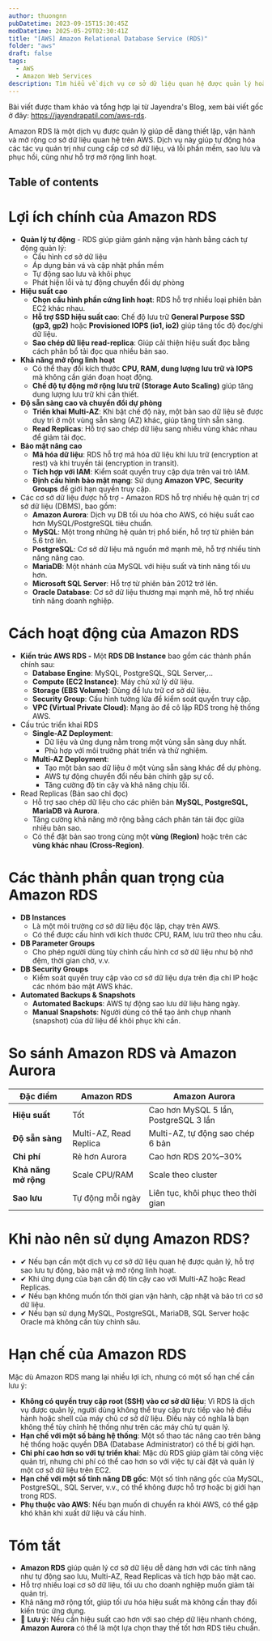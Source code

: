 ```yaml
---
author: thuongnn
pubDatetime: 2023-09-15T15:30:45Z
modDatetime: 2025-05-29T02:30:41Z
title: "[AWS] Amazon Relational Database Service (RDS)"
folder: "aws"
draft: false
tags:
  - AWS
  - Amazon Web Services
description: Tìm hiểu về dịch vụ cơ sở dữ liệu quan hệ được quản lý hoàn toàn bởi AWS, hỗ trợ nhiều loại database engine phổ biến.
---
```


Bài viết được tham khảo và tổng hợp lại từ Jayendra's Blog, xem bài viết gốc ở đây: https://jayendrapatil.com/aws-rds.

Amazon RDS là một dịch vụ được quản lý giúp dễ dàng thiết lập, vận hành và mở rộng cơ sở dữ liệu quan hệ trên AWS. Dịch vụ này giúp tự động hóa các tác vụ quản trị như cung cấp cơ sở dữ liệu, vá lỗi phần mềm, sao lưu và phục hồi, cũng như hỗ trợ mở rộng linh hoạt.

## Table of contents

# Lợi ích chính của Amazon RDS

- **Quản lý tự động** - RDS giúp giảm gánh nặng vận hành bằng cách tự động quản lý:
  - Cấu hình cơ sở dữ liệu
  - Áp dụng bản vá và cập nhật phần mềm
  - Tự động sao lưu và khôi phục
  - Phát hiện lỗi và tự động chuyển đổi dự phòng
- **Hiệu suất cao**
  - **Chọn cấu hình phần cứng linh hoạt**: RDS hỗ trợ nhiều loại phiên bản EC2 khác nhau.
  - **Hỗ trợ SSD hiệu suất cao**: Chế độ lưu trữ **General Purpose SSD (gp3, gp2)** hoặc **Provisioned IOPS (io1, io2)** giúp tăng tốc độ đọc/ghi dữ liệu.
  - **Sao chép dữ liệu read-replica**: Giúp cải thiện hiệu suất đọc bằng cách phân bổ tải đọc qua nhiều bản sao.
- **Khả năng mở rộng linh hoạt**
  - Có thể thay đổi kích thước **CPU, RAM, dung lượng lưu trữ và IOPS** mà không cần gián đoạn hoạt động.
  - **Chế độ tự động mở rộng lưu trữ (Storage Auto Scaling)** giúp tăng dung lượng lưu trữ khi cần thiết.
- **Độ sẵn sàng cao và chuyển đổi dự phòng**
  - **Triển khai Multi-AZ**: Khi bật chế độ này, một bản sao dữ liệu sẽ được duy trì ở một vùng sẵn sàng (AZ) khác, giúp tăng tính sẵn sàng.
  - **Read Replicas**: Hỗ trợ sao chép dữ liệu sang nhiều vùng khác nhau để giảm tải đọc.
- **Bảo mật nâng cao**
  - **Mã hóa dữ liệu**: RDS hỗ trợ mã hóa dữ liệu khi lưu trữ (encryption at rest) và khi truyền tải (encryption in transit).
  - **Tích hợp với IAM**: Kiểm soát quyền truy cập dựa trên vai trò IAM.
  - **Định cấu hình bảo mật mạng**: Sử dụng **Amazon VPC**, **Security Groups** để giới hạn quyền truy cập.
- Các cơ sở dữ liệu được hỗ trợ - Amazon RDS hỗ trợ nhiều hệ quản trị cơ sở dữ liệu (DBMS), bao gồm:
  - **Amazon Aurora**: Dịch vụ DB tối ưu hóa cho AWS, có hiệu suất cao hơn MySQL/PostgreSQL tiêu chuẩn.
  - **MySQL**: Một trong những hệ quản trị phổ biến, hỗ trợ từ phiên bản 5.6 trở lên.
  - **PostgreSQL**: Cơ sở dữ liệu mã nguồn mở mạnh mẽ, hỗ trợ nhiều tính năng nâng cao.
  - **MariaDB**: Một nhánh của MySQL với hiệu suất và tính năng tối ưu hơn.
  - **Microsoft SQL Server**: Hỗ trợ từ phiên bản 2012 trở lên.
  - **Oracle Database**: Cơ sở dữ liệu thương mại mạnh mẽ, hỗ trợ nhiều tính năng doanh nghiệp.

# Cách hoạt động của Amazon RDS

- **Kiến trúc AWS RDS -** Một **RDS DB Instance** bao gồm các thành phần chính sau:
  - **Database Engine**: MySQL, PostgreSQL, SQL Server,...
  - **Compute (EC2 Instance)**: Máy chủ xử lý dữ liệu.
  - **Storage (EBS Volume)**: Dùng để lưu trữ cơ sở dữ liệu.
  - **Security Group**: Cấu hình tường lửa để kiểm soát quyền truy cập.
  - **VPC (Virtual Private Cloud)**: Mạng ảo để cô lập RDS trong hệ thống AWS.
- Cấu trúc triển khai RDS
  - **Single-AZ Deployment**:
    - Dữ liệu và ứng dụng nằm trong một vùng sẵn sàng duy nhất.
    - Phù hợp với môi trường phát triển và thử nghiệm.
  - **Multi-AZ Deployment**:
    - Tạo một bản sao dữ liệu ở một vùng sẵn sàng khác để dự phòng.
    - AWS tự động chuyển đổi nếu bản chính gặp sự cố.
    - Tăng cường độ tin cậy và khả năng chịu lỗi.
- Read Replicas (Bản sao chỉ đọc)
  - Hỗ trợ sao chép dữ liệu cho các phiên bản **MySQL, PostgreSQL, MariaDB và Aurora**.
  - Tăng cường khả năng mở rộng bằng cách phân tán tải đọc giữa nhiều bản sao.
  - Có thể đặt bản sao trong cùng một **vùng (Region)** hoặc trên các **vùng khác nhau (Cross-Region)**.

# Các thành phần quan trọng của Amazon RDS

- **DB Instances**
  - Là một môi trường cơ sở dữ liệu độc lập, chạy trên AWS.
  - Có thể được cấu hình với kích thước CPU, RAM, lưu trữ theo nhu cầu.
- **DB Parameter Groups**
  - Cho phép người dùng tùy chỉnh cấu hình cơ sở dữ liệu như bộ nhớ đệm, thời gian chờ, v.v.
- **DB Security Groups**
  - Kiểm soát quyền truy cập vào cơ sở dữ liệu dựa trên địa chỉ IP hoặc các nhóm bảo mật AWS khác.
- **Automated Backups & Snapshots**
  - **Automated Backups**: AWS tự động sao lưu dữ liệu hàng ngày.
  - **Manual Snapshots**: Người dùng có thể tạo ảnh chụp nhanh (snapshot) của dữ liệu để khôi phục khi cần.

# So sánh Amazon RDS và Amazon Aurora

| **Đặc điểm**         | **Amazon RDS**         | **Amazon Aurora**                     |
| -------------------- | ---------------------- | ------------------------------------- |
| **Hiệu suất**        | Tốt                    | Cao hơn MySQL 5 lần, PostgreSQL 3 lần |
| **Độ sẵn sàng**      | Multi-AZ, Read Replica | Multi-AZ, tự động sao chép 6 bản      |
| **Chi phí**          | Rẻ hơn Aurora          | Cao hơn RDS 20%–30%                   |
| **Khả năng mở rộng** | Scale CPU/RAM          | Scale theo cluster                    |
| **Sao lưu**          | Tự động mỗi ngày       | Liên tục, khôi phục theo thời gian    |

# Khi nào nên sử dụng Amazon RDS?

- ✔ Nếu bạn cần một dịch vụ cơ sở dữ liệu quan hệ được quản lý, hỗ trợ sao lưu tự động, bảo mật và mở rộng linh hoạt.
- ✔ Khi ứng dụng của bạn cần độ tin cậy cao với Multi-AZ hoặc Read Replicas.
- ✔ Nếu bạn không muốn tốn thời gian vận hành, cập nhật và bảo trì cơ sở dữ liệu.
- ✔ Nếu bạn sử dụng MySQL, PostgreSQL, MariaDB, SQL Server hoặc Oracle mà không cần tùy chỉnh sâu.

# **Hạn chế của Amazon RDS**

Mặc dù Amazon RDS mang lại nhiều lợi ích, nhưng có một số hạn chế cần lưu ý:

- **Không có quyền truy cập root (SSH) vào cơ sở dữ liệu**: Vì RDS là dịch vụ được quản lý, người dùng không thể truy cập trực tiếp vào hệ điều hành hoặc shell của máy chủ cơ sở dữ liệu. Điều này có nghĩa là bạn không thể tùy chỉnh hệ thống như trên các máy chủ tự quản lý.
- **Hạn chế với một số bảng hệ thống**: Một số thao tác nâng cao trên bảng hệ thống hoặc quyền DBA (Database Administrator) có thể bị giới hạn.
- **Chi phí cao hơn so với tự triển khai**: Mặc dù RDS giúp giảm tải công việc quản trị, nhưng chi phí có thể cao hơn so với việc tự cài đặt và quản lý một cơ sở dữ liệu trên EC2.
- **Hạn chế với một số tính năng DB gốc**: Một số tính năng gốc của MySQL, PostgreSQL, SQL Server, v.v., có thể không được hỗ trợ hoặc bị giới hạn trong RDS.
- **Phụ thuộc vào AWS**: Nếu bạn muốn di chuyển ra khỏi AWS, có thể gặp khó khăn khi xuất dữ liệu và cấu hình.

# **Tóm tắt**

- **Amazon RDS** giúp quản lý cơ sở dữ liệu dễ dàng hơn với các tính năng như tự động sao lưu, Multi-AZ, Read Replicas và tích hợp bảo mật cao.
- Hỗ trợ nhiều loại cơ sở dữ liệu, tối ưu cho doanh nghiệp muốn giảm tải quản trị.
- Khả năng mở rộng tốt, giúp tối ưu hóa hiệu suất mà không cần thay đổi kiến trúc ứng dụng.
- 📌 **Lưu ý:** Nếu cần hiệu suất cao hơn với sao chép dữ liệu nhanh chóng, **Amazon Aurora** có thể là một lựa chọn thay thế tốt hơn RDS tiêu chuẩn.

